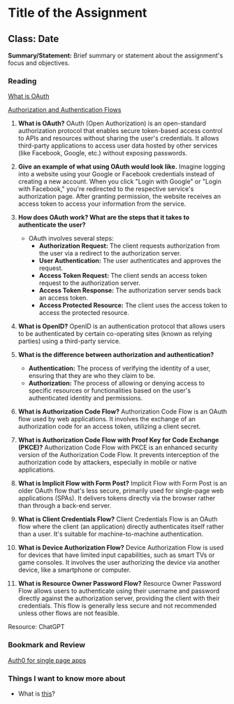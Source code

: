 # Title of the Assignment

## Class: Date

**Summary/Statement:** Brief summary or statement about the assignment's focus and objectives.

### Reading

[What is OAuth](https://www.csoonline.com/article/3216404/what-is-oauth-how-the-open-authorization-framework-works.html)

[Authorization and Authentication Flows](https://auth0.com/docs/flows)


1. **What is OAuth?**
   OAuth (Open Authorization) is an open-standard authorization protocol that enables secure token-based access control to APIs and resources without sharing the user's credentials. It allows third-party applications to access user data hosted by other services (like Facebook, Google, etc.) without exposing passwords.

2. **Give an example of what using OAuth would look like.**
   Imagine logging into a website using your Google or Facebook credentials instead of creating a new account. When you click "Login with Google" or "Login with Facebook," you're redirected to the respective service's authorization page. After granting permission, the website receives an access token to access your information from the service.

3. **How does OAuth work? What are the steps that it takes to authenticate the user?**
   - OAuth involves several steps:
     - **Authorization Request:** The client requests authorization from the user via a redirect to the authorization server.
     - **User Authentication:** The user authenticates and approves the request.
     - **Access Token Request:** The client sends an access token request to the authorization server.
     - **Access Token Response:** The authorization server sends back an access token.
     - **Access Protected Resource:** The client uses the access token to access the protected resource.

4. **What is OpenID?**
   OpenID is an authentication protocol that allows users to be authenticated by certain co-operating sites (known as relying parties) using a third-party service.

5. **What is the difference between authorization and authentication?**
   - **Authentication:** The process of verifying the identity of a user, ensuring that they are who they claim to be.
   - **Authorization:** The process of allowing or denying access to specific resources or functionalities based on the user's authenticated identity and permissions.

6. **What is Authorization Code Flow?**
   Authorization Code Flow is an OAuth flow used by web applications. It involves the exchange of an authorization code for an access token, utilizing a client secret.

7. **What is Authorization Code Flow with Proof Key for Code Exchange (PKCE)?**
   Authorization Code Flow with PKCE is an enhanced security version of the Authorization Code Flow. It prevents interception of the authorization code by attackers, especially in mobile or native applications.

8. **What is Implicit Flow with Form Post?**
   Implicit Flow with Form Post is an older OAuth flow that's less secure, primarily used for single-page web applications (SPAs). It delivers tokens directly via the browser rather than through a back-end server.

9. **What is Client Credentials Flow?**
   Client Credentials Flow is an OAuth flow where the client (an application) directly authenticates itself rather than a user. It's suitable for machine-to-machine authentication.

10. **What is Device Authorization Flow?**
    Device Authorization Flow is used for devices that have limited input capabilities, such as smart TVs or game consoles. It involves the user authorizing the device via another device, like a smartphone or computer.

11. **What is Resource Owner Password Flow?**
    Resource Owner Password Flow allows users to authenticate using their username and password directly against the authorization server, providing the client with their credentials. This flow is generally less secure and not recommended unless other flows are not feasible.

Resource: ChatGPT

### Bookmark and Review

[Auth0 for single page apps](https://auth0.com/docs/libraries/auth0-react)


### Things I want to know more about

- What is [this](https://github.com/auth0/node-jsonwebtoken)?

